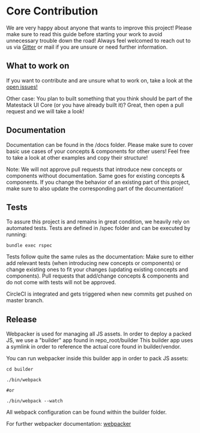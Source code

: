 # Core Contribution

We are very happy about anyone that wants to improve this project! Please make sure to read this guide before starting your work to avoid unnecessary trouble down the road!
Always feel welcomed to reach out to us via [Gitter](https://gitter.im/basemate/community) or mail if you are unsure or need further information.

## What to work on

If you want to contribute and are unsure what to work on, take a look at the [open issues!](https://github.com/basemate/matestack-ui-core/issues)

Other case: You plan to built something that you think should be part of the Matestack UI Core (or you have already built it)? Great, then open a pull request and we will take a look!

## Documentation

Documentation can be found in the /docs folder. Please make sure to cover basic use cases of your concepts & components for other users!
Feel free to take a look at other examples and copy their structure!

Note: We will not approve pull requests that introduce new concepts or components without documentation. Same goes for existing concepts & components.
If you change the behavior of an existing part of this project, make sure to also update the corresponding part of the documentation!

## Tests

To assure this project is and remains in great condition, we heavily rely on automated tests. Tests are defined in /spec folder and can be executed by running:

```shell
bundle exec rspec
```

Tests follow quite the same rules as the documentation: Make sure to either add relevant tests (when introducing new concepts or components) or change existing ones to fit your changes (updating existing concepts and components). Pull requests that add/change concepts & components and do not come with tests will not be approved.

CircleCI is integrated and gets triggered when new commits get pushed on master branch.

## Release

Webpacker is used for managing all JS assets. In order to deploy a packed JS, we
use a "builder" app found in repo_root/builder
This builder app uses a symlink in order to reference the actual core found in
builder/vendor.

You can run webpacker inside this builder app in order to pack JS assets:

```shell
cd builder

./bin/webpack

#or

./bin/webpack --watch
```

All webpack configuration can be found within the builder folder.

For further webpacker documentation: [webpacker](https://github.com/rails/webpacker)
